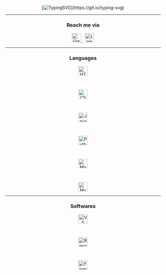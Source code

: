 <div align="center">

[![TypingSVG](https://readme-typing-svg.demolab.com?font=Cinzel&pause=1000&width=435&lines=%F0%9F%91%8B%7C+Hey+there%2C+Arman+Qureshi+here+!)](https://git.io/typing-svg)

</div>

<hr>

<div align="center">

<h3>Reach me via</h3>

<a href="mailto:thearmanqureshi@gmail.com" target="_blank">
<img src="https://cdn-icons-png.flaticon.com/128/732/732200.png" alt="Gmail" width="30">
</a>
&nbsp;
<a href="https://www.linkedin.com/in/thearmanqureshi" target="_blank">
<img src="https://cdn-icons-png.flaticon.com/128/3536/3536505.png" alt="LinkedIn" width="30">
</a>

</div>

<hr>

<div align="center">

<h3>Languages</h3>

<div>
<img src="https://cdn-icons-png.flaticon.com/128/1051/1051277.png" alt="HTML" width="30">

&nbsp;

<img src="https://cdn-icons-png.flaticon.com/128/16020/16020753.png" alt="CSS" width="30">

&nbsp;

<img src="https://cdn-icons-png.flaticon.com/128/5968/5968292.png" alt="JavaScript" width="30">

&nbsp;

<img src="https://cdn-icons-png.flaticon.com/128/5968/5968350.png" alt="Python" width="30">

&nbsp;

<img src="https://www.vectorlogo.zone/logos/mongodb/mongodb-icon.svg" alt="MognoDB" width="30">

&nbsp;

<img src="https://cdn-icons-png.flaticon.com/128/919/919836.png" alt="MySQL" width="30">
</div>

</div>

<hr>

<div align="center">

<h3>Softwares</h3>

<div>
<img src="https://img.icons8.com/?size=48&id=9OGIyU8hrxW5&format=png" alt="VS Code" width="30">

&nbsp;

<img src="https://camo.githubusercontent.com/07f1eb5bc22d00c16512af2e8ba046157ba7da09992b6f34a70b624914d69682/68747470733a2f2f726573706f6e736976656c792e6170702f6173736574732f696d672f6c6f676f2e706e67" alt="Responsively App" width="30">

&nbsp;

<img src="https://cdn-icons-png.flaticon.com/128/5968/5968705.png" alt="Figma" width="30">
</div>

</div>
